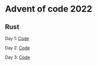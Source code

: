 # Advent of code 2022
## Rust

Day 1: [Code](https://github.com/Angel-Tornero/advent-of-code-2022/blob/main/1/src/main.rs)

Day 2: [Code](https://github.com/Angel-Tornero/advent-of-code-2022/blob/main/2/src/main.rs)

Day 3: [Code](https://github.com/Angel-Tornero/advent-of-code-2022/blob/main/3/src/main.rs)
